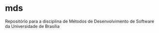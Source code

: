 # mds
Repositório para a disciplina de Métodos de Desenvolvimento de Software da Universidade de Brasília
